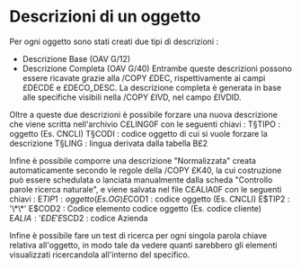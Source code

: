 # Descrizioni di un oggetto

Per ogni oggetto sono stati creati due tipi di descrizioni : 
- Descrizione Base  (OAV G/12)
- Descrizione Completa (OAV G/40)
Entrambe queste descrizioni possono essere ricavate grazie alla /COPY £DEC, rispettivamente ai campi £DECDE e £DECO_DESC.
La descrizione completa è generata in base alle specifiche visibili nella /COPY £IVD, nel campo
£IVDID.

Oltre a queste due descrizioni è possibile forzare una nuova descrizione che viene scritta nell'archivio C£LING0F con le seguenti chiavi : 
T§TIPO :  oggetto (Es. CNCLI)
T§CODI :  codice oggetto di cui si vuole forzare la descrizione
T§LING :  lingua derivata dalla tabella B£2

Infine è possibile comporre una descrizione "Normalizzata" creata automaticamente secondo le regole della /COPY £K40, la cui costruzione può essere schedulata o lanciata manualmente dalla scheda "Controllo parole ricerca naturale", e viene salvata nel file C£ALIA0F con le seguenti chiavi : 
E$TIP1 :  oggetto (Es. OG)
E$COD1 :  codice oggetto (Es. CNCLI)
E$TIP2 :  '\*\*'
E$COD2 :  Codice elemento codice oggetto (Es. codice cliente)
E$ALIA :  '£DE'
E$SCD2 :  codice Azienda

Infine è possibile fare un test di ricerca per ogni singola parola chiave relativa all'oggetto, in modo tale da vedere quanti sarebbero gli elementi visualizzati ricercandola all'interno del
specifico.

